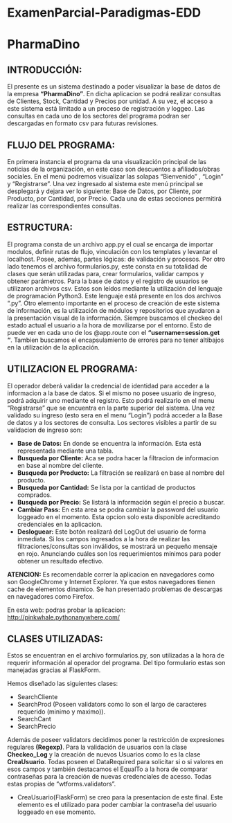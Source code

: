 # ExamenParcial-Paradigmas-EDD

PharmaDino
==========

INTRODUCCIÓN:
-------------

El presente es un sistema destinado a poder visualizar la base de datos de la empresa **“PharmaDino”**. En dicha aplicacion se podrá realizar consultas de Clientes, Stock, Cantidad y Precios por unidad. A su vez, el acceso a este sistema está limitado a un proceso de registración y loggeo.
Las consultas en cada uno de los sectores del programa podran ser descargadas en formato csv para futuras revisiones.



FLUJO DEL PROGRAMA:
-------------------
En primera instancia el programa da una visualización principal de las noticias de la organización, en este caso son descuentos a afiliados/obras sociales. En el menú podremos visualizar las solapas “Bienvenido” , “Login” y “Registrarse”. Una vez ingresado al sistema este menú principal se desplegará y dejara ver lo siguiente: Base de Datos, por Cliente, por Producto, por Cantidad, por Precio. Cada una de estas secciones permitirá realizar las correspondientes consultas.



ESTRUCTURA:
-----------
El programa consta de un archivo app.py el cual se encarga de importar modulos, definir rutas de flujo, vinculación con los templates y levantar el localhost. Posee, además, partes lógicas: de validación y procesos. 
Por otro lado tenemos el archivo formularios.py, este consta en su totalidad de clases que serán utilizadas para, crear formularios, validar campos y obtener parámetros.
Para la base de datos y el registro de usuarios se utilizaron archivos csv. Estos son leídos mediante la utilización del lenguaje de programación Python3. Este lenguaje está presente en los dos archivos “.py”.
Otro elemento importante en el proceso de creación de este sistema de información, es la utilización de módulos y repositorios que ayudaron a la presentación visual de la información.
Siempre buscamos el checkeo del estado actual el usuario a la hora de movilizarse por el entorno. Esto de puede ver en cada uno de los @app.route con el **“username=session.get “**.
Tambien buscamos el encapsulamiento de errores para no tener altibajos en la utilización de la aplicación.



UTILIZACION EL PROGRAMA:
------------------------
El operador deberá validar la credencial de identidad para acceder a la informacion a la base de datos. Si el mismo no posee usuario de ingreso, podrá adquirir uno mediante el registro. Esto podrá realizarlo en el menu “Registrarse” que se encuentra en la parte superior del sistema. Una vez validado su ingreso (esto sera en el menu “Login”) podrá acceder a la Base de datos y a los sectores de consulta. Los sectores visibles a partir de su validacion de ingreso son:
+ **Base de Datos:** En donde se encuentra la información. Esta está representada mediante una tabla.
+ **Busqueda por Cliente:** Aca se podra hacer la filtracion de informacion en base al nombre del cliente.
+ **Busqueda por Producto:** La filtración se realizará en base al nombre del producto.
+ **Busqueda por Cantidad:** Se lista por la cantidad de productos comprados.
+ **Busqueda por Precio:** Se listará la información según el precio a buscar.
+ **Cambiar Pass:** En esta area se podra cambiar la password del usuario loggeado en el momento. Esta opcion solo esta disponible acreditando credenciales en la aplicacion.
+ **Desloguear:** Este botón realizará del LogOut del usuario de forma inmediata.
Si los campos ingresados a la hora de realizar las filtraciones/consultas son inválidos, se mostrará un pequeño mensaje en rojo. Anunciando cuáles son los requerimientos mínimos para poder obtener un resultado efectivo.


__**ATENCION:**__ Es recomendable correr la aplicacion en navegadores como son GoogleChrome y Internet Explorer. Ya que estos navegadores tienen cache de elementos  dinamico.
Se han presentado problemas de descargas en navegadores como Firefox.

En esta web: podras probar la aplicacion: http://pinkwhale.pythonanywhere.com/



CLASES UTILIZADAS:
------------------
Estos se encuentran en el archivo formularios.py, son utilizadas a la hora de requerir información al operador del programa. Del tipo formulario estas son manejadas gracias al FlaskForm.

Hemos diseñado las siguientes clases:
+ SearchCliente 
+ SearchProd 
(Poseen validators como lo son el largo de caracteres requerido (minimo y maximo)).
+ SearchCant 
+ SearchPrecio

Además de poseer validators decidimos poner la restricción de expresiones regulares __(Regexp)__.
Para la validación de usuarios con la clase **Checkeo_Log** y la creación de nuevos Usuarios como lo es la clase **CreaUsuario**. 
Todas poseen el DataRequired para solicitar si o si valores en esos campos y también destacamos el EqualTo a la hora de comparar contraseñas para la creación de nuevas credenciales de acesso. Todas estas propias de “wtforms.validators”.

+ CreaUsuario(FlaskForm) se creo para la presentacion de este final. Este elemento es el utilizado para poder cambiar la contraseña del usuario loggeado en ese momento.
